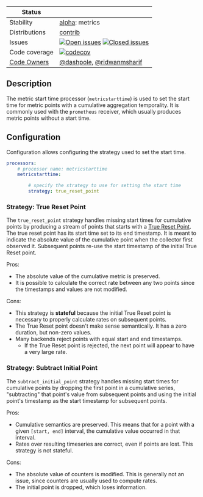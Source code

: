 <!-- status autogenerated section -->
| Status        |           |
| ------------- |-----------|
| Stability     | [alpha]: metrics   |
| Distributions | [contrib] |
| Issues        | [![Open issues](https://img.shields.io/github/issues-search/open-telemetry/opentelemetry-collector-contrib?query=is%3Aissue%20is%3Aopen%20label%3Aprocessor%2Fmetricstarttime%20&label=open&color=orange&logo=opentelemetry)](https://github.com/open-telemetry/opentelemetry-collector-contrib/issues?q=is%3Aopen+is%3Aissue+label%3Aprocessor%2Fmetricstarttime) [![Closed issues](https://img.shields.io/github/issues-search/open-telemetry/opentelemetry-collector-contrib?query=is%3Aissue%20is%3Aclosed%20label%3Aprocessor%2Fmetricstarttime%20&label=closed&color=blue&logo=opentelemetry)](https://github.com/open-telemetry/opentelemetry-collector-contrib/issues?q=is%3Aclosed+is%3Aissue+label%3Aprocessor%2Fmetricstarttime) |
| Code coverage | [![codecov](https://codecov.io/github/open-telemetry/opentelemetry-collector-contrib/graph/main/badge.svg?component=processor_metricstarttime)](https://app.codecov.io/gh/open-telemetry/opentelemetry-collector-contrib/tree/main/?components%5B0%5D=processor_metricstarttime&displayType=list) |
| [Code Owners](https://github.com/open-telemetry/opentelemetry-collector-contrib/blob/main/CONTRIBUTING.md#becoming-a-code-owner)    | [@dashpole](https://www.github.com/dashpole), [@ridwanmsharif](https://www.github.com/ridwanmsharif) |

[alpha]: https://github.com/open-telemetry/opentelemetry-collector/blob/main/docs/component-stability.md#alpha
[contrib]: https://github.com/open-telemetry/opentelemetry-collector-releases/tree/main/distributions/otelcol-contrib
<!-- end autogenerated section -->

## Description

The metric start time processor (`metricstarttime`) is used to set the start
time for metric points with a cumulative aggregation temporality. It is
commonly used with the `prometheus` receiver, which usually produces metric
points without a start time.

## Configuration

Configuration allows configuring the strategy used to set the start time.

```yaml
processors:
    # processor name: metricstarttime
    metricstarttime:

        # specify the strategy to use for setting the start time
        strategy: true_reset_point
```

### Strategy: True Reset Point

The `true_reset_point` strategy handles missing start times for cumulative
points by producing a stream of points that starts with a
[True Reset Point](https://github.com/open-telemetry/opentelemetry-specification/blob/main/specification/metrics/data-model.md#cumulative-streams-inserting-true-reset-points).
The true reset point has its start time set to its end timestamp. It is meant
to indicate the absolute value of the cumulative point when the collector first
observed it. Subsequent points re-use the start timestamp of the initial True
Reset point.

Pros:

* The absolute value of the cumulative metric is preserved.
* It is possible to calculate the correct rate between any two points since the timestamps and values are not modified.

Cons:

* This strategy is **stateful** because the initial True Reset point is necessary to properly calculate rates on subsequent points.
* The True Reset point doesn't make sense semantically. It has a zero duration, but non-zero values.
* Many backends reject points with equal start and end timestamps.
    * If the True Reset point is rejected, the next point will appear to have a very large rate.

### Strategy: Subtract Initial Point

The `subtract_initial_point` strategy handles missing start times for
cumulative points by dropping the first point in a cumulative series,
"subtracting" that point's value from subsequent points and using the initial
point's timestamp as the start timestamp for subsequent points.

Pros:

* Cumulative semantics are preserved. This means that for a point with a given `[start, end]` interval, the cumulative value occurred in that interval.
* Rates over resulting timeseries are correct, even if points are lost. This strategy is not stateful.

Cons:

* The absolute value of counters is modified. This is generally not an issue, since counters are usually used to compute rates.
* The initial point is dropped, which loses information.
